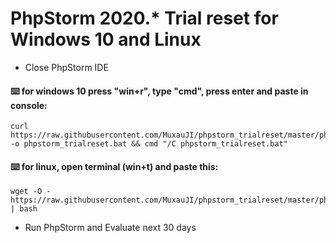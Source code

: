 # PhpStorm 2020.* Trial reset for Windows 10 and Linux

- Close PhpStorm IDE

#### ⌨️ for windows 10 press "win+r", type "cmd", press enter and paste in console:
```
curl https://raw.githubusercontent.com/MuxauJI/phpstorm_trialreset/master/phpstorm_trialreset.bat -o phpstorm_trialreset.bat && cmd "/C phpstorm_trialreset.bat"
```
#### ⌨️ for linux, open terminal (win+t) and paste this:
```
wget -O - https://raw.githubusercontent.com/MuxauJI/phpstorm_trialreset/master/phpstorm_trialreset.sh | bash
```
- Run PhpStorm and Evaluate next 30 days
